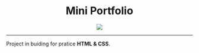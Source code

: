 <h1 align="center"> Mini Portfolio </h1>

<p align="center">
<img src="http://img.shields.io/static/v1?label=STATUS&message=EM%20DESENVOLVIMENTO&color=GREEN&style=for-the-badge"/>
</p>
<hr>
<p>Project in buiding for pratice <b>HTML & CSS</b>.</p>

